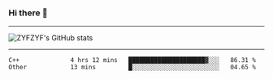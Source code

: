 ### Hi there 👋

-------

<!--

- 🔭 I’m currently working on ...
- 🌱 I’m currently learning Rust
- 👯 I’m looking to collaborate on ...
- 🤔 I’m looking for help with ...
- 💬 Ask me about ...
- 📫 How to reach me: ...
- 😄 Pronouns: ...
- ⚡ Fun fact: ...

-------
-->

![ZYFZYF's GitHub stats](https://github-readme-stats.vercel.app/api?username=ZYFZYF)


-------

<!--START_SECTION:waka-->

```text
C++              4 hrs 12 mins   █████████████████████▓░░░   86.31 %
Other            13 mins         █░░░░░░░░░░░░░░░░░░░░░░░░   04.65 %
```

<!--END_SECTION:waka-->


